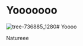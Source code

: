 # Yooooooo


![tree-736885_1280](https://github.com/Exp-Communicate-Using-Markdown-Cohort-1/series-communicate-using-markdown-manswad/assets/162330124/7cf2eadd-bbfe-444e-a916-83e4ad9800c4)# Yoooo

Natureee

